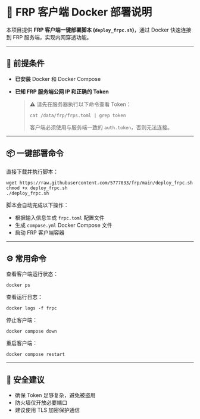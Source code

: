 # 🚀 FRP 客户端 Docker 部署说明

本项目提供 **FRP 客户端一键部署脚本 (`deploy_frpc.sh`)**，通过 Docker 快速连接到 FRP 服务端，实现内网穿透功能。

---

## 📌 前提条件

* **已安装** Docker 和 Docker Compose

* **已知 FRP 服务端公网 IP 和正确的 Token**
  
  > ⚠️ 请先在服务器执行以下命令查看 Token：
  > 
  > ```
  > cat /data/frp/frps.toml | grep token
  > ```
  > 
  > 客户端必须使用与服务端一致的 `auth.token`，否则无法连接。

---

## 📦 一键部署命令

直接下载并执行脚本：

```
wget https://raw.githubusercontent.com/5777033/frp/main/deploy_frpc.sh
chmod +x deploy_frpc.sh
./deploy_frpc.sh
```

脚本会自动完成以下操作：

* 根据输入信息生成 `frpc.toml` 配置文件
* 生成 `compose.yml` Docker Compose 文件
* 启动 FRP 客户端容器

---

## ⚙️ 常用命令

查看客户端运行状态：

```
docker ps
```

查看运行日志：

```
docker logs -f frpc
```

停止客户端：

```
docker compose down
```

重启客户端：

```
docker compose restart
```

---

## 🔐 安全建议

* 确保 Token 足够复杂，避免被盗用
* 防火墙仅开放必要端口
* 建议使用 TLS 加密保护通信




